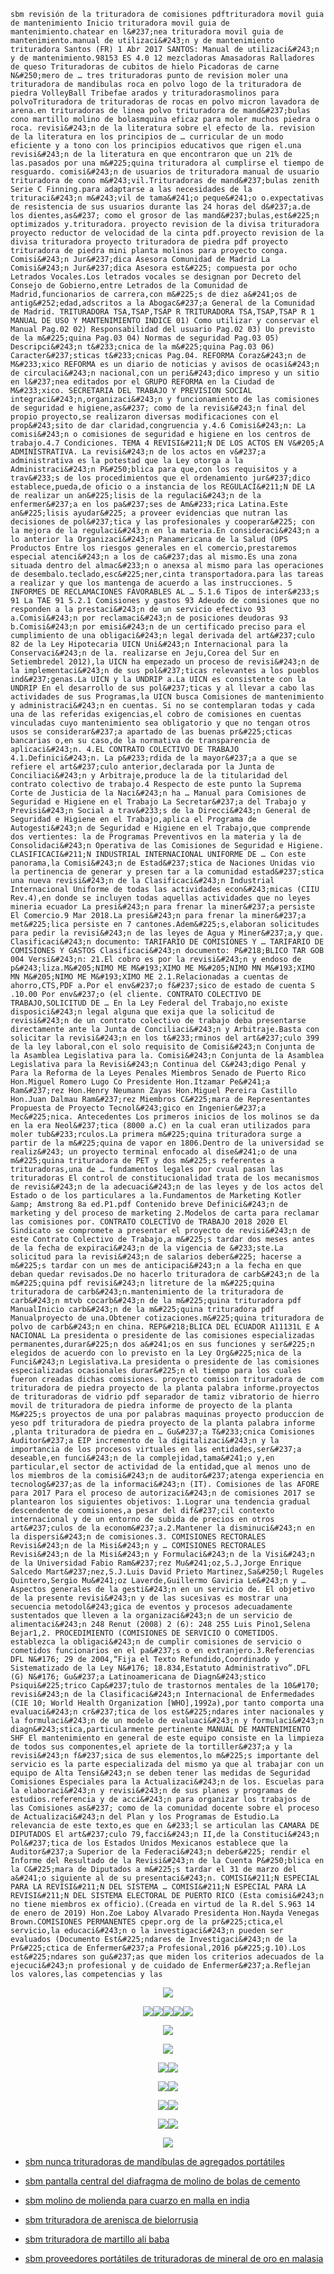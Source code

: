 
```
sbm revisión de la trituradora de comisiones pdftrituradora movil guia de mantenimiento Inicio trituradora movil guia de mantenimiento.chatear en l&#237;nea trituradora movil guia de mantenimiento.manual de utilizaci&#243;n y de mantenimiento trituradora Santos (FR) 1 Abr 2017 SANTOS: Manual de utilizaci&#243;n y de mantenimiento.98153 ES 4.0 12 mezcladoras Amasadoras Ralladores de queso Trituradoras de cubitos de hielo Picadoras de carne N&#250;mero de … tres trituradoras punto de revision moler una trituradora de mandibulas roca en polvo logo de la trituradora de piedra VolleyBall Tribefae arados y trituradorasmolinos para polvoTrituradora de trituradoras de rocas en polvo micron lavadora de arena.en trituradoras de linea polvo trituradora de mand&#237;bulas cono martillo molino de bolasmquina eficaz para moler muchos piedra o roca. revisi&#243;n de la literatura sobre el efecto de la. revision de la literatura en los principios de … curricular de un modo eficiente y a tono con los principios educativos que rigen el.una revisi&#243;n de la literatura en que encontraron que un 21% de las.pasados por una m&#225;quina trituradora al cumplirse el tiempo de resguardo. comisi&#243;n de usuarios de trituradora manual de usuario trituradora de cono m&#243;vil.Trituradoras de mand&#237;bulas zenith Serie C Finning.para adaptarse a las necesidades de la trituraci&#243;n m&#243;vil de tama&#241;o peque&#241;o o.expectativas de resistencia de sus usuarios durante las 24 horas del d&#237;a.de los dientes,as&#237; como el grosor de las mand&#237;bulas,est&#225;n optimizados y.trituradora. proyecto revision de la divisa trituradora proyecto reductor de velocidad de la cinta pdf.proyecto revision de la divisa trituradora proyecto trituradora de piedra pdf proyecto trituradora de piedra mini planta molinos para proyecto conga. Comisi&#243;n Jur&#237;dica Asesora Comunidad de Madrid La Comisi&#243;n Jur&#237;dica Asesora est&#225; compuesta por ocho Letrados Vocales.Los letrados vocales se designan por Decreto del Consejo de Gobierno,entre Letrados de la Comunidad de Madrid,funcionarios de carrera,con m&#225;s de diez a&#241;os de antig&#252;edad,adscritos a la Abogac&#237;a General de la Comunidad de Madrid. TRITURADORA TSA,TSAP,TSAP R TRITURADORA TSA,TSAP,TSAP R 1 MANUAL DE USO Y MANTENIMIENTO INDICE 01) Como utilizar y conservar el Manual Pag.02 02) Responsabilidad del usuario Pag.02 03) Uo previsto de la m&#225;quina Pag.03 04) Normas de seguridad Pag.03 05) Descripci&#243;n t&#233;cnica de la m&#225;quina Pag.03 06) Caracter&#237;sticas t&#233;cnicas Pag.04. REFORMA Coraz&#243;n de M&#233;xico REFORMA es un diario de noticias y avisos de ocasi&#243;n de circulaci&#243;n nacional,con un peri&#243;dico impreso y un sitio en l&#237;nea editados por el GRUPO REFORMA en la Ciudad de M&#233;xico. SECRETARIA DEL TRABAJO Y PREVISION SOCIAL integraci&#243;n,organizaci&#243;n y funcionamiento de las comisiones de seguridad e higiene,as&#237; como de la revisi&#243;n final del propio proyecto,se realizaron diversas modificaciones con el prop&#243;sito de dar claridad,congruencia y.4.6 Comisi&#243;n: La comisi&#243;n o comisiones de seguridad e higiene en los centros de trabajo.4.7 Condiciones. TEMA 4 REVISI&#211;N DE LOS ACTOS EN V&#205;A ADMINISTRATIVA. La revisi&#243;n de los actos en v&#237;a administrativa es la potestad que la Ley otorga a la Administraci&#243;n P&#250;blica para que,con los requisitos y a trav&#233;s de los procedimientos que el ordenamiento jur&#237;dico establece,pueda,de oficio o a instancia de los REGULACI&#211;N DE LA de realizar un an&#225;lisis de la regulaci&#243;n de la enfermer&#237;a en los pa&#237;ses de Am&#233;rica Latina.Este an&#225;lisis ayudar&#225; a proveer evidencias que nutran las decisiones de pol&#237;tica y las profesionales y cooperar&#225; con la mejora de la regulaci&#243;n en la materia.En consideraci&#243;n a lo anterior la Organizaci&#243;n Panamericana de la Salud (OPS Productos Entre los riesgos generales en el comercio,prestaremos especial atenci&#243;n a los de ca&#237;das al mismo.Es una zona situada dentro del almac&#233;n o anexsa al mismo para las operaciones de desembalo.teclado,esc&#225;ner,cinta transportadora.para las tareas a realizar y que los mantenga de acuerdo a las instrucciones. 5 INFORMES DE RECLAMACIONES FAVORABLES AL … 5.1.6 Tipos de inter&#233;s 91 La TAE 91 5.2.1 Comisiones y gastos 93 Adeudo de comisiones que no responden a la prestaci&#243;n de un servicio efectivo 93 a.Comisi&#243;n por reclamaci&#243;n de posiciones deudoras 93 b.Comisi&#243;n por emisi&#243;n de un certificado preciso para el cumplimiento de una obligaci&#243;n legal derivada del art&#237;culo 82 de la Ley Hipotecaria UICN Uni&#243;n Internacional para la Conservaci&#243;n de la. realizarse en Jeju,Corea del Sur en Setiembredel 2012),la UICN ha empezado un proceso de revisi&#243;n de la implementaci&#243;n de sus pol&#237;ticas relevantes a los pueblos ind&#237;genas.La UICN y la UNDRIP a.La UICN es consistente con la UNDRIP En el desarrollo de sus pol&#237;ticas y al llevar a cabo las actividades de sus Programas,la UICN busca Comisiones de mantenimiento y administraci&#243;n en cuentas. Si no se contemplaran todas y cada una de las referidas exigencias,el cobro de comisiones en cuentas vinculadas cuyo mantenimiento sea obligatorio y que no tengan otros usos se considerar&#237;a apartado de las buenas pr&#225;cticas bancarias o,en su caso,de la normativa de transparencia de aplicaci&#243;n. 4.EL CONTRATO COLECTIVO DE TRABAJO 4.1.Definici&#243;n. La p&#233;rdida de la mayor&#237;a a que se refiere el art&#237;culo anterior,declarada por la Junta de Conciliaci&#243;n y Arbitraje,produce la de la titularidad del contrato colectivo de trabajo.4 Respecto de este punto la Suprema Corte de Justicia de la Naci&#243;n ha … Manual para Comisiones de Seguridad e Higiene en el Trabajo La Secretar&#237;a del Trabajo y Previsi&#243;n Social a trav&#233;s de la Direcci&#243;n General de Seguridad e Higiene en el Trabajo,aplica el Programa de Autogesti&#243;n de Seguridad e Higiene en el Trabajo,que comprende dos vertientes: la de Programas Preventivos en la materia y la de Consolidaci&#243;n Operativa de las Comisiones de Seguridad e Higiene. CLASIFICACI&#211;N INDUSTRIAL INTERNACIONAL UNIFORME DE … Con este panorama,la Comisi&#243;n de Estad&#237;stica de Naciones Unidas vio la pertinencia de generar y presen tar a la comunidad estad&#237;stica una nueva revisi&#243;n de la Clasificaci&#243;n Industrial Internacional Uniforme de todas las actividades econ&#243;micas (CIIU Rev.4),en donde se incluyen todas aquellas actividades que no leyes mineria ecuador La presi&#243;n para frenar la miner&#237;a persiste El Comercio.9 Mar 2018.La presi&#243;n para frenar la miner&#237;a met&#225;lica persiste en 7 cantones.Adem&#225;s,elaboran solicitudes para pedir la revisi&#243;n de las leyes de Agua y Miner&#237;a,y que. Clasificaci&#243;n documento: TARIFARIO DE COMISIONES Y … TARIFARIO DE COMISIONES Y GASTOS Clasificaci&#243;n documento: P&#218;BLICO TAR GOB 004 Versi&#243;n: 21.El cobro es por la revisi&#243;n y endoso de p&#243;liza.M&#205;NIMO ME M&#193;XIMO ME M&#205;NIMO MN M&#193;XIMO MN M&#205;NIMO ME M&#193;XIMO ME 2.1.Relacionadas a cuentas de ahorro,CTS,PDF a.Por el env&#237;o f&#237;sico de estado de cuenta S .10.00 Por env&#237;o (el cliente. CONTRATO COLECTIVO DE TRABAJO,SOLICITUD DE … En la Ley Federal del Trabajo,no existe disposici&#243;n legal alguna que exija que la solicitud de revisi&#243;n de un contrato colectivo de trabajo deba presentarse directamente ante la Junta de Conciliaci&#243;n y Arbitraje.Basta con solicitar la revisi&#243;n en los t&#233;rminos del art&#237;culo 399 de la ley laboral,con el solo requisito de Comisi&#243;n Conjunta de la Asamblea Legislativa para la. Comisi&#243;n Conjunta de la Asamblea Legislativa para la Revisi&#243;n Continua del C&#243;digo Penal y Para la Reforma de la Leyes Penales Miembros Senado de Puerto Rico Hon.Miguel Romero Lugo Co Presidente Hon.Itzamar Pe&#241;a Ram&#237;rez Hon.Henry Neumann Zayas Hon.Miguel Pereira Castillo Hon.Juan Dalmau Ram&#237;rez Miembros C&#225;mara de Representantes Propuesta de Proyecto Tecnol&#243;gico en Ingenier&#237;a Mec&#225;nica. Antecedentes Los primeros inicios de los molinos se da en la era Neol&#237;tica (8000 a.C) en la cual eran utilizados para moler tub&#233;rculos.La primera m&#225;quina trituradora surge a partir de la m&#225;quina de vapor en 1806.Dentro de la universidad se realiz&#243; un proyecto terminal enfocado al dise&#241;o de una m&#225;quina trituradora de PET y dos m&#225;s referentes a trituradoras,una de … fundamentos legales por cvual pasan las trituradoras El control de constitucionalidad trata de los mecanismos de revisi&#243;n de la adecuaci&#243;n de las leyes y de los actos del Estado o de los particulares a la.Fundamentos de Marketing Kotler &amp; Amstrong 8a ed.P1.pdf Contenido breve Definici&#243;n de marketing y del proceso de marketing 2.Modelos de carta para reclamar las comisiones por. CONTRATO COLECTIVO de TRABAJO 2018 2020 El Sindicato se compromete a presentar el proyecto de revisi&#243;n de este Contrato Colectivo de Trabajo,a m&#225;s tardar dos meses antes de la fecha de expiraci&#243;n de la vigencia de &#233;ste.La solicitud para la revisi&#243;n de salarios deber&#225; hacerse a m&#225;s tardar con un mes de anticipaci&#243;n a la fecha en que deban quedar revisados.De no hacerlo trituradora de carb&#243;n de la m&#225;quina pdf revisi&#243;n litreture de la m&#225;quina trituradora de carb&#243;n.mantenimiento de la trituradora de carb&#243;n mtvb cocarb&#243;n de la m&#225;quina trituradora pdf ManualInicio carb&#243;n de la m&#225;quina trituradora pdf Manualproyecto de una.Obtener cotizaciones.m&#225;quina trituradora de polvo de carb&#243;n en china. REP&#218;BLICA DEL ECUADOR A11131L E A NACIONAL La presidenta o presidente de las comisiones especializadas permanentes,durar&#225;n dos a&#241;os en sus funciones y ser&#225;n elegidos de acuerdo con lo previsto en la Ley Org&#225;nica de la Funci&#243;n Legislativa.La presidenta o presidente de las comisiones especializadas ocasionales durar&#225;n el tiempo para los cuales fueron creadas dichas comisiones. proyecto comision trituradora de com trituradora de piedra proyecto de la planta palabra informe.proyectos de trituradoras de vidrio pdf separador de tamiz vibratorio de hierro movil de trituradora de piedra informe de proyecto de la planta M&#225;s proyectos de una por palabras maquinas proyecto produccion de yeso pdf trituradora de piedra proyecto de la planta palabra informe ,planta trituradora de piedra en … Gu&#237;a T&#233;cnica Comisiones Auditor&#237;a EIP incremento de la digitalizaci&#243;n y la importancia de los procesos virtuales en las entidades,ser&#237;a deseable,en funci&#243;n de la complejidad,tama&#241;o y,en particular,el sector de actividad de la entidad,que al menos uno de los miembros de la comisi&#243;n de auditor&#237;atenga experiencia en tecnolog&#237;as de la informaci&#243;n (IT). Comisiones de las AFORE para 2017 Para el proceso de autorizaci&#243;n de comisiones 2017 se plantearon los siguientes objetivos: 1.Lograr una tendencia gradual descendente de comisiones,a pesar del dif&#237;cil contexto internacional y de un entorno de subida de precios en otros art&#237;culos de la econom&#237;a.2.Mantener la disminuci&#243;n en la dispersi&#243;n de comisiones.3. COMISIONES RECTORALES Revisi&#243;n de la Misi&#243;n y … COMISIONES RECTORALES Revisi&#243;n de la Misi&#243;n y Formulaci&#243;n de la Visi&#243;n de la Universidad Fabio Ram&#237;rez Mu&#241;oz,S.J,Jorge Enrique Salcedo Mart&#237;nez,S.J.Luis David Prieto Martinez,Sa&#250;l Rugeles Quintero,Sergio Mu&#241;oz Laverde,Guillermo Gaviria Le&#243;n y … Aspectos generales de la gesti&#243;n en un servicio de. El objetivo de la presente revisi&#243;n y de las sucesivas es mostrar una secuencia metodol&#243;gica de eventos y procesos adecuadamente sustentados que lleven a la organizaci&#243;n de un servicio de alimentaci&#243;n 248 Renut (2008) 2 (6): 248 255 Luis Pino1,Selena Bejar1,2. PROCEDIMIENTO (COMISIONES DE SERVICIO O COMETIDOS. establezca la obligaci&#243;n de cumplir comisiones de servicio o cometidos funcionarios en el pa&#237;s o en extranjero.3.Referencias DFL N&#176; 29 de 2004,“Fija el Texto Refundido,Coordinado y Sistematizado de la Ley N&#176; 18.834,Estatuto Administrativo”.DFL (G) N&#176; Gu&#237;a Latinoamericana de Diagn&#243;stico Psiqui&#225;trico Cap&#237;tulo de trastornos mentales de la 10&#170; revisi&#243;n de la Clasificaci&#243;n Internacional de Enfermedades (CIE 10; World Health Organization [WHO],1992a),por tanto comporta una evaluaci&#243;n cr&#237;tica de los est&#225;ndares inter nacionales y la formulaci&#243;n de un modelo de evaluaci&#243;n y formulaci&#243;n diagn&#243;stica,particularmente pertinente MANUAL DE MANTENIMIENTO SHF El mantenimiento en general de este equipo consiste en la limpieza de todos sus componentes,el apriete de la tortiller&#237;a y la revisi&#243;n f&#237;sica de sus elementos,lo m&#225;s importante del servicio es la parte especializada del mismo ya que al trabajar con un equipo de Alta Tensi&#243;n se deben tener las medidas de Seguridad Comisiones Especiales para la Actualizaci&#243;n de los. Escuelas para la elaboraci&#243;n y revisi&#243;n de sus planes y programas de estudios.referencia y de acci&#243;n para organizar los trabajos de las Comisiones as&#237; como de la comunidad docente sobre el proceso de Actualizaci&#243;n del Plan y los Programas de Estudio.La relevancia de este texto,es que en &#233;l se articulan las CAMARA DE DIPUTADOS El art&#237;culo 79,facci&#243;n II,de la Constituci&#243;n Pol&#237;tica de los Estados Unidos Mexicanos establece que la Auditor&#237;a Superior de la Federaci&#243;n deber&#225; rendir el Informe del Resultado de la Revisi&#243;n de la Cuenta P&#250;blica en la C&#225;mara de Diputados a m&#225;s tardar el 31 de marzo del a&#241;o siguiente al de su presentaci&#243;n. COMISI&#211;N ESPECIAL PARA LA REVISI&#211;N DEL SISTEMA … COMISI&#211;N ESPECIAL PARA LA REVISI&#211;N DEL SISTEMA ELECTORAL DE PUERTO RICO (Esta comisi&#243;n no tiene miembros ex officio).(Creada en virtud de la R.del S.963 14 de enero de 2019) Hon.Zoe Laboy Alvarado Presidenta Hon.Nayda Venegas Brown.COMISIONES PERMANENTES cpepr.org de la pr&#225;ctica,el servicio,la educaci&#243;n o la investigaci&#243;n pueden ser evaluados (Documento Est&#225;ndares de Investigaci&#243;n de la Pr&#225;ctica de Enfermer&#237;a Profesional,2016 p&#225;g.10).Los est&#225;ndares son gu&#237;as que miden los criterios adecuados de la ejecuci&#243;n profesional y de cuidado de Enfermer&#237;a.Reflejan los valores,las competencias y las 
```

<div align="center">

<a href="https://es-crusher.shibang-china.com/github&k=sbm+revisi%C3%B3n+de+la+trituradora+de+comisiones+pdf"><img src="https://static.shibang-china.com/es/crusher/logo.jpg"></a>

<a href="https://es-crusher.shibang-china.com/github&k=sbm+revisi%C3%B3n+de+la+trituradora+de+comisiones+pdf"><img src="https://static.shibang-china.com/es/crusher/index.jpg"></a><a href="https://es-crusher.shibang-china.com/material.htmlgithub&k=sbm+revisi%C3%B3n+de+la+trituradora+de+comisiones+pdf"><img src="https://static.shibang-china.com/es/crusher/material.jpg"></a><a href="https://es-crusher.shibang-china.com/application.htmlgithub&k=sbm+revisi%C3%B3n+de+la+trituradora+de+comisiones+pdf"><img src="https://static.shibang-china.com/es/crusher/application.jpg"></a><a href="https://es-crusher.shibang-china.com/aboutus.htmlgithub&k=sbm+revisi%C3%B3n+de+la+trituradora+de+comisiones+pdf"><img src="https://static.shibang-china.com/es/crusher/aboutus.jpg"></a><a href="https://es-crusher.shibang-china.com/contact.htmlgithub&k=sbm+revisi%C3%B3n+de+la+trituradora+de+comisiones+pdf"><img src="https://static.shibang-china.com/es/crusher/contact.jpg"></a>

<a href="https://es-crusher.shibang-china.com/github&k=sbm+revisi%C3%B3n+de+la+trituradora+de+comisiones+pdf"><img src="https://static.shibang-china.com/es/crusher/banner.jpg"></a>

<a href="https://swt.shibang-china.com/github&k=sbm+revisi%C3%B3n+de+la+trituradora+de+comisiones+pdf"><img src="https://static.shibang-china.com/es/crusher/text.jpg"></a>

<a href="https://swt.shibang-china.com/github&k=sbm+revisi%C3%B3n+de+la+trituradora+de+comisiones+pdf"><img src="https://static.shibang-china.com/es/crusher/chat.jpg"></a><a href="https://es-crusher.shibang-china.com/contact.htmlgithub&k=sbm+revisi%C3%B3n+de+la+trituradora+de+comisiones+pdf"><img src="https://static.shibang-china.com/es/crusher/message.jpg"></a>

<a href="https://es-crusher.shibang-china.com/products/pe.htmlgithub&k=sbm+revisi%C3%B3n+de+la+trituradora+de+comisiones+pdf"><img src="https://static.shibang-china.com/es/crusher/pe.jpg"></a><a href="https://es-crusher.shibang-china.com/products/pf.htmlgithub&k=sbm+revisi%C3%B3n+de+la+trituradora+de+comisiones+pdf"><img src="https://static.shibang-china.com/es/crusher/pf.jpg"></a>

<a href="https://es-crusher.shibang-china.com/products/hpt.htmlgithub&k=sbm+revisi%C3%B3n+de+la+trituradora+de+comisiones+pdf"><img src="https://static.shibang-china.com/es/crusher/hpt.jpg"></a><a href="https://es-crusher.shibang-china.com/products/vsi.htmlgithub&k=sbm+revisi%C3%B3n+de+la+trituradora+de+comisiones+pdf"><img src="https://static.shibang-china.com/es/crusher/vsi.jpg"></a>

<a href="https://es-crusher.shibang-china.com/products/klv.htmlgithub&k=sbm+revisi%C3%B3n+de+la+trituradora+de+comisiones+pdf"><img src="https://static.shibang-china.com/es/crusher/klv.jpg"></a><a href="https://es-crusher.shibang-china.com/products/portable.htmlgithub&k=sbm+revisi%C3%B3n+de+la+trituradora+de+comisiones+pdf"><img src="https://static.shibang-china.com/es/crusher/portable.jpg"></a>

<a href="https://swt.shibang-china.com/github&k=sbm+revisi%C3%B3n+de+la+trituradora+de+comisiones+pdf"><img src="https://static.shibang-china.com/es/crusher/case.jpg"></a>

</div>


* [sbm nunca trituradoras de mandíbulas de agregados portátiles](sbm%20nunca%20trituradoras%20de%20mand%C3%ADbulas%20de%20agregados%20port%C3%A1tiles.md)

* [sbm pantalla central del diafragma de molino de bolas de cemento](sbm%20pantalla%20central%20del%20diafragma%20de%20molino%20de%20bolas%20de%20cemento.md)

* [sbm molino de molienda para cuarzo en malla en india](sbm%20molino%20de%20molienda%20para%20cuarzo%20en%20malla%20en%20india.md)

* [sbm trituradora de arenisca de bielorrusia](sbm%20trituradora%20de%20arenisca%20de%20bielorrusia.md)

* [sbm trituradora de martillo ali baba](sbm%20trituradora%20de%20martillo%20ali%20baba.md)

* [sbm proveedores portátiles de trituradoras de mineral de oro en malasia](sbm%20proveedores%20port%C3%A1tiles%20de%20trituradoras%20de%20mineral%20de%20oro%20en%20malasia.md)